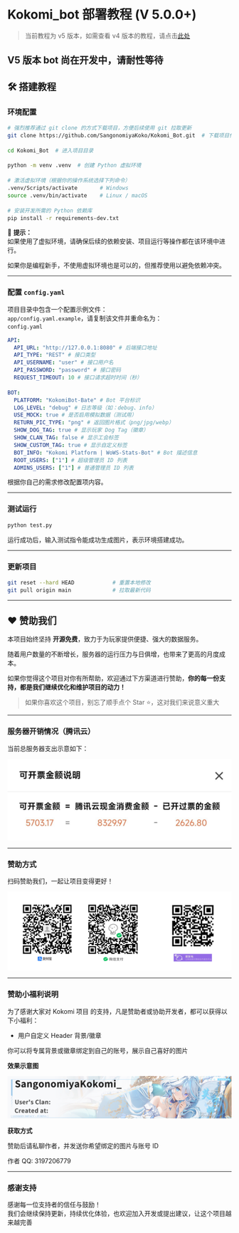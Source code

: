 # Kokomi_bot 部署教程 (V 5.0.0+)

> 当前教程为 v5 版本，如需查看 v4 版本的教程，请点击[此处](https://github.com/SangonomiyaKoko/Kokomi_Bot/blob/main/README_OLD.md)

## **V5 版本 bot 尚在开发中，请耐性等待**

## 🛠️ 搭建教程

### 环境配置

```bash
# 强烈推荐通过 git clone 的方式下载项目，方便后续使用 git 拉取更新
git clone https://github.com/SangonomiyaKoko/Kokomi_Bot.git  # 下载项目代码

cd Kokomi_Bot  # 进入项目目录

python -m venv .venv  # 创建 Python 虚拟环境

# 激活虚拟环境（根据你的操作系统选择下列命令）
.venv/Scripts/activate       # Windows
source .venv/bin/activate    # Linux / macOS

# 安装开发所需的 Python 依赖库
pip install -r requirements-dev.txt
```

📌 **提示：**  
如果使用了虚拟环境，请确保后续的依赖安装、项目运行等操作都在该环境中进行。

如果你是编程新手，不使用虚拟环境也是可以的，但推荐使用以避免依赖冲突。

---

### 配置 `config.yaml`

项目目录中包含一个配置示例文件：  
`app/config.yaml.example`，请复制该文件并重命名为：  
`config.yaml`

```yaml
API:
  API_URL: "http://127.0.0.1:8080" # 后端接口地址
  API_TYPE: "REST" # 接口类型
  API_USERNAME: "user" # 接口用户名
  API_PASSWORD: "password" # 接口密码
  REQUEST_TIMEOUT: 10 # 接口请求超时时间（秒）

BOT:
  PLATFORM: "KokomiBot-Bate" # Bot 平台标识
  LOG_LEVEL: "debug" # 日志等级（如：debug、info）
  USE_MOCK: true # 是否启用模拟数据（测试用）
  RETURN_PIC_TYPE: "png" # 返回图片格式（png/jpg/webp）
  SHOW_DOG_TAG: true # 显示玩家 Dog Tag（徽章）
  SHOW_CLAN_TAG: false # 显示工会标签
  SHOW_CUSTOM_TAG: true # 显示自定义标签
  BOT_INFO: "Kokomi Platform | WoWS-Stats-Bot" # Bot 描述信息
  ROOT_USERS: ["1"] # 超级管理员 ID 列表
  ADMINS_USERS: ["1"] # 普通管理员 ID 列表
```

根据你自己的需求修改配置项内容。

---

### 测试运行

```bash
python test.py
```

运行成功后，输入测试指令能成功生成图片，表示环境搭建成功。

---

### 更新项目

```bash
git reset --hard HEAD            # 重置本地修改
git pull origin main             # 拉取最新代码
```

---

## ❤️ 赞助我们

本项目始终坚持 **开源免费**，致力于为玩家提供便捷、强大的数据服务。

随着用户数量的不断增长，服务器的运行压力与日俱增，也带来了更高的月度成本。

如果你觉得这个项目对你有所帮助，欢迎通过下方渠道进行赞助，**你的每一份支持，都是我们继续优化和维护项目的动力！**

> 如果你喜欢这个项目，别忘了顺手点个 Star ⭐️，这对我们来说意义重大

---

### 服务器开销情况（腾讯云）

当前总服务器支出示意如下：

![alt text](docs/image/cost.jpg#pic_center)

---

### 赞助方式

扫码赞助我们，一起让项目变得更好！

![alt text](docs/image/qrcode.jpg)

---

### 赞助小福利说明

为了感谢大家对 Kokomi 项目 的支持，凡是赞助者或协助开发者，都可以获得以下小福利：

- 用户自定义 Header 背景/徽章

你可以将专属背景或徽章绑定到自己的账号，展示自己喜好的图片

**效果示意图**

![alt text](docs/image/sample.png)

**获取方式**

赞助后请私聊作者，并发送你希望绑定的图片与账号 ID

作者 QQ: 3197206779

---

### 感谢支持

感谢每一位支持者的信任与鼓励！  
我们会继续保持更新，持续优化体验，也欢迎加入开发或提出建议，让这个项目越来越完善
